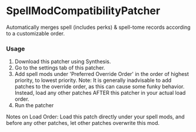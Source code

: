 # SpellModCompatibilityPatcher

Automatically merges spell (includes perks) & spell-tome records according to a customizable order. 

### Usage

1. Download this patcher using Synthesis.
2. Go to the settings tab of this patcher.
3. Add spell mods under 'Preferred Override Order' in the order of highest priority, to lowest priority. Note: It is generally inadvisable to add patches to the override order, as this can cause some funky behavior. Instead, load any other patches AFTER this patcher in your actual load order.
4. Run the patcher

Notes on Load Order: Load this patch directly under your spell mods, and before any other patches, let other patches overwrite this mod.

